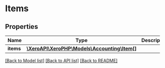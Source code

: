 # Items

## Properties
Name | Type | Description | Notes
------------ | ------------- | ------------- | -------------
**items** | [**\XeroAPI\XeroPHP\Models\Accounting\Item[]**](Item.md) |  | [optional] 

[[Back to Model list]](../README.md#documentation-for-models) [[Back to API list]](../README.md#documentation-for-api-endpoints) [[Back to README]](../README.md)


